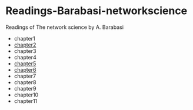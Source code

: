 # Readings-Barabasi-networkscience

Readings of The network science by A. Barabasi

- chapter1
- [chapter2](/chapter2/README.md)
- chapter3
- chapter4
- [chapter5](chapter5/README.md)
- [chapter6](/chapter6/README.md)
- chapter7
- chapter8
- chapter9
- chapter10
- chapter11
